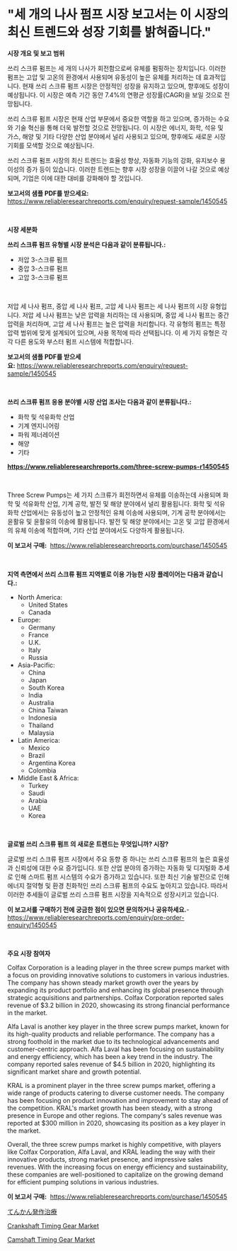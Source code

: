 <p><h1>"세 개의 나사 펌프 시장 보고서는 이 시장의 최신 트렌드와 성장 기회를 밝혀줍니다."</h1></p><p><strong>시장 개요 및 보고 범위</strong></p>
<p><p>쓰리 스크류 펌프는 세 개의 나사가 회전함으로써 유체를 펌핑하는 장치입니다. 이러한 펌프는 고압 및 고온의 환경에서 사용되며 유동성이 높은 유체를 처리하는 데 효과적입니다. 현재 쓰리 스크류 펌프 시장은 안정적인 성장을 유지하고 있으며, 향후에도 성장이 예상됩니다. 이 시장은 예측 기간 동안 7.4%의 연평균 성장률(CAGR)을 보일 것으로 전망됩니다.</p><p>쓰리 스크류 펌프 시장은 현재 산업 부문에서 중요한 역할을 하고 있으며, 증가하는 수요와 기술 혁신을 통해 더욱 발전할 것으로 전망됩니다. 이 시장은 에너지, 화학, 석유 및 가스, 해양 및 기타 다양한 산업 분야에서 널리 사용되고 있으며, 향후에도 새로운 시장 기회를 모색할 것으로 예상됩니다.</p><p>쓰리 스크류 펌프 시장의 최신 트렌드는 효율성 향상, 자동화 기능의 강화, 유지보수 용이성의 증가 등이 있습니다. 이러한 트렌드는 향후 시장 성장을 이끌어 나갈 것으로 예상되며, 기업은 이에 대한 대비를 강화해야 할 것입니다.</p></p>
<p><strong>보고서의 샘플 PDF를 받으세요:</strong> <a href="https://www.reliableresearchreports.com/enquiry/request-sample/1450545">https://www.reliableresearchreports.com/enquiry/request-sample/1450545</a></p>
<p>&nbsp;</p>
<p><strong>시장 세분화</strong></p>
<p><strong>쓰리 스크류 펌프 유형별 시장 분석은 다음과 같이 분류됩니다.:</strong></p>
<p><ul><li>저압 3-스크류 펌프</li><li>중압 3-스크류 펌프</li><li>고압 3-스크류 펌프</li></ul></p>
<p>&nbsp;</p>
<p><p>저압 세 나사 펌프, 중압 세 나사 펌프, 고압 세 나사 펌프는 세 나사 펌프의 시장 유형입니다. 저압 세 나사 펌프는 낮은 압력을 처리하는 데 사용되며, 중압 세 나사 펌프는 중간 압력을 처리하며, 고압 세 나사 펌프는 높은 압력을 처리합니다. 각 유형의 펌프는 특정 압력 범위에 맞게 설계되어 있으며, 사용 목적에 따라 선택됩니다. 이 세 가지 유형은 각각 다른 용도와 부스터 펌프 시스템에 적합합니다.</p></p>
<p><strong>보고서의 샘플 PDF를 받으세요:</strong>&nbsp;<a href="https://www.reliableresearchreports.com/enquiry/request-sample/1450545">https://www.reliableresearchreports.com/enquiry/request-sample/1450545</a></p>
<p>&nbsp;</p>
<p><strong> 쓰리 스크류 펌프 응용 분야별 시장 산업 조사는 다음과 같이 분류됩니다.:</strong></p>
<p><ul><li>화학 및 석유화학 산업</li><li>기계 엔지니어링</li><li>파워 제너레이션</li><li>해양</li><li>기타</li></ul></p>
<p><strong><a href="https://www.reliableresearchreports.com/three-screw-pumps-r1450545">https://www.reliableresearchreports.com/three-screw-pumps-r1450545</a></strong></p>
<p>&nbsp;</p>
<p><p>Three Screw Pumps는 세 가지 스크류가 회전하면서 유체를 이송하는데 사용되며 화학 및 석유화학 산업, 기계 공학, 발전 및 해양 분야에서 널리 활용됩니다. 화학 및 석유화학 산업에서는 유동성이 높고 안정적인 유체 이송에 사용되며, 기계 공학 분야에서는 윤활유 및 윤활유의 이송에 활용됩니다. 발전 및 해양 분야에서는 고온 및 고압 환경에서의 유체 이송에 적합하며, 기타 산업 분야에서도 다양하게 활용됩니다.</p></p>
<p><strong>이 보고서 구매:</strong>&nbsp; <a href="https://www.reliableresearchreports.com/purchase/1450545">https://www.reliableresearchreports.com/purchase/1450545</a></p>
<p>&nbsp;</p>
<p><strong>지역 측면에서 쓰리 스크류 펌프 지역별로 이용 가능한 시장 플레이어는 다음과 같습니다.:</strong></p>
<p><ul>
    <li>
        North America:
        <ul>
            <li>United States</li>
            <li>Canada</li>
        </ul>
    </li>
    <li>
        Europe:
        <ul>
            <li>Germany</li>
            <li>France</li>
            <li>U.K.</li>
            <li>Italy</li>
            <li>Russia</li>
        </ul>
    </li>
    <li>
        Asia-Pacific:
        <ul>
            <li>China</li>
            <li>Japan</li>
            <li>South Korea</li>
            <li>India</li>
            <li>Australia</li>
            <li>China Taiwan</li>
            <li>Indonesia</li>
            <li>Thailand</li>
            <li>Malaysia</li>
        </ul>
    </li>
    <li>
        Latin America:
        <ul>
            <li>Mexico</li>
            <li>Brazil</li>
            <li>Argentina Korea</li>
            <li>Colombia</li>
        </ul>
    </li>
    <li>
        Middle East & Africa:
        <ul>
            <li>Turkey</li>
            <li>Saudi</li>
            <li>Arabia</li>
            <li>UAE</li>
            <li>Korea</li>
        </ul>
    </li>
    </ul></p>
<p>&nbsp;</p>
<p><strong>글로벌 쓰리 스크류 펌프 의 새로운 트렌드는 무엇입니까? 시장?</strong></p>
<p><p>글로벌 쓰리 스크류 펌프 시장에서 주요 동향 중 하나는 쓰리 스크류 펌프의 높은 효율성과 신뢰성에 대한 수요 증가입니다. 또한 산업 분야의 증가하는 자동화 및 디지털화 추세로 인해 스마트 펌프 시스템의 수요가 증가하고 있습니다. 또한 최신 기술 발전으로 인해 에너지 절약형 및 환경 친화적인 쓰리 스크류 펌프의 수요도 높아지고 있습니다. 따라서 이러한 추세들이 글로벌 쓰리 스크류 펌프 시장을 지속적으로 성장시키고 있습니다.</p></p>
<p><strong>이 보고서를 구매하기 전에 궁금한 점이 있으면 문의하거나 공유하세요.</strong>- <a href="https://www.reliableresearchreports.com/enquiry/pre-order-enquiry/1450545">https://www.reliableresearchreports.com/enquiry/pre-order-enquiry/1450545</a></p>
<p>&nbsp;</p>
<p><strong>주요 시장 참여자</strong></p>
<p><p>Colfax Corporation is a leading player in the three screw pumps market with a focus on providing innovative solutions to customers in various industries. The company has shown steady market growth over the years by expanding its product portfolio and enhancing its global presence through strategic acquisitions and partnerships. Colfax Corporation reported sales revenue of $3.2 billion in 2020, showcasing its strong financial performance in the market.</p><p>Alfa Laval is another key player in the three screw pumps market, known for its high-quality products and reliable performance. The company has a strong foothold in the market due to its technological advancements and customer-centric approach. Alfa Laval has been focusing on sustainability and energy efficiency, which has been a key trend in the industry. The company reported sales revenue of $4.5 billion in 2020, highlighting its significant market share and growth potential.</p><p>KRAL is a prominent player in the three screw pumps market, offering a wide range of products catering to diverse customer needs. The company has been focusing on product innovation and improvement to stay ahead of the competition. KRAL's market growth has been steady, with a strong presence in Europe and other regions. The company's sales revenue was reported at $300 million in 2020, showcasing its position as a key player in the market. </p><p>Overall, the three screw pumps market is highly competitive, with players like Colfax Corporation, Alfa Laval, and KRAL leading the way with their innovative products, strong market presence, and impressive sales revenues. With the increasing focus on energy efficiency and sustainability, these companies are well-positioned to capitalize on the growing demand for efficient pumping solutions in various industries.</p></p>
<p><strong>이 보고서 구매:</strong>&nbsp;&nbsp;<a href="https://www.reliableresearchreports.com/purchase/1450545">https://www.reliableresearchreports.com/purchase/1450545</a></p>
<p><p><a href="https://medium.com/@karinaokon69/%E3%81%A6%E3%82%93%E3%81%8B%E3%82%93%E7%99%BA%E4%BD%9C%E6%B2%BB%E7%99%82%E5%B8%82%E5%A0%B4%E8%AA%BF%E6%9F%BB%E3%83%AC%E3%83%9D%E3%83%BC%E3%83%88-%E3%81%9D%E3%81%AE%E6%AD%B4%E5%8F%B2%E3%81%A8%E4%BA%88%E6%B8%AC2024%E5%B9%B4%E3%81%8B%E3%82%892031%E5%B9%B4-2c059b030e92">てんかん発作治療</a></p><p><a href="https://github.com/edytherolanlouisejk1miz0wig/Market-Research-Report-List-2/blob/main/crankshaft-timing-gear-market.md">Crankshaft Timing Gear Market</a></p><p><a href="https://github.com/peachesmcdowel1/Market-Research-Report-List-2/blob/main/camshaft-timing-gear-market.md">Camshaft Timing Gear Market</a></p></p>